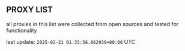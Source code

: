 ## PROXY LIST

all proxies in this list were collected from open sources and tested for functionality

last update: `2025-02-21 01:35:56.862939+00:00` UTC